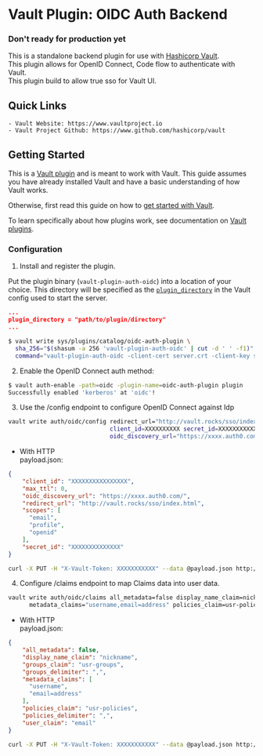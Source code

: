 # Vault Plugin: OIDC Auth Backend

### Don't ready for production yet
This is a standalone backend plugin for use with [Hashicorp Vault](https://www.github.com/hashicorp/vault).   
This plugin allows for OpenID Connect, Code flow to authenticate with Vault.    
This plugin build to allow true sso for Vault UI.

## Quick Links
    - Vault Website: https://www.vaultproject.io
    - Vault Project Github: https://www.github.com/hashicorp/vault

## Getting Started

This is a [Vault plugin](https://www.vaultproject.io/docs/internals/plugins.html)
and is meant to work with Vault. This guide assumes you have already installed Vault
and have a basic understanding of how Vault works.

Otherwise, first read this guide on how to [get started with Vault](https://www.vaultproject.io/intro/getting-started/install.html).

To learn specifically about how plugins work, see documentation on [Vault plugins](https://www.vaultproject.io/docs/internals/plugins.html).

### Configuration

1. Install and register the plugin.

Put the plugin binary (`vault-plugin-auth-oidc`) into a location of your choice. This directory
will be specified as the [`plugin_directory`](https://www.vaultproject.io/docs/configuration/index.html#plugin_directory)
in the Vault config used to start the server.

```json
...
plugin_directory = "path/to/plugin/directory"
...
```

```sh
$ vault write sys/plugins/catalog/oidc-auth-plugin \   
  sha_256="$(shasum -a 256 'vault-plugin-auth-oidc' | cut -d ' ' -f1)" \
  command="vault-plugin-auth-oidc -client-cert server.crt -client-key server.key"
```

2. Enable the OpenID Connect auth method:

```sh
$ vault auth-enable -path=oidc -plugin-name=oidc-auth-plugin plugin
Successfully enabled 'kerberos' at 'oidc'!
```

3. Use the /config endpoint to configure OpenID Connect against Idp

```sh
vault write auth/oidc/config redirect_url="http://vault.rocks/sso/index.html" \  
                             client_id=XXXXXXXXXX secret_id=XXXXXXXXXXXXXX scopes="email,profile" \
                             oidc_discovery_url="https://xxxx.auth0.com/"
```

* With HTTP  
payload.json:
```json
{
    "client_id": "XXXXXXXXXXXXXXXX",
    "max_ttl": 0,
    "oidc_discovery_url": "https://xxxx.auth0.com/",
    "redirect_url": "http://vault.rocks/sso/index.html",
    "scopes": [
      "email",
      "profile",
      "openid"
    ],
    "secret_id": "XXXXXXXXXXXXXX"
}
```

```sh
curl -X PUT -H "X-Vault-Token: XXXXXXXXXXX" --data @payload.json http://vault.co/v1/auth/oidc/config
```

4. Configure /claims endpoint to map Claims data into user data.

```sh
vault write auth/oidc/claims all_metadata=false display_name_claim=nickname groups_claim=usr-groups \
      metadata_claims="username,email=address" policies_claim=usr-policies user_claim=email
```

* With HTTP  
payload.json:
```json
{
    "all_metadata": false,
    "display_name_claim": "nickname",
    "groups_claim": "usr-groups",
    "groups_delimiter": ",",
    "metadata_claims": [
      "username",
      "email=address"
    ],
    "policies_claim": "usr-policies",
    "policies_delimiter": ",",
    "user_claim": "email"
}
```

```sh
curl -X PUT -H "X-Vault-Token: XXXXXXXXXXX" --data @payload.json http://vault.co/v1/auth/oidc/claims
```
